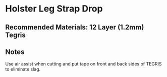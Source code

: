 # Holster Leg Strap Drop

## Recommended Materials: 12 Layer (1.2mm) Tegris

## Notes
Use air assist when cutting and put tape on front and back sides of TEGRIS to eliminate slag.
